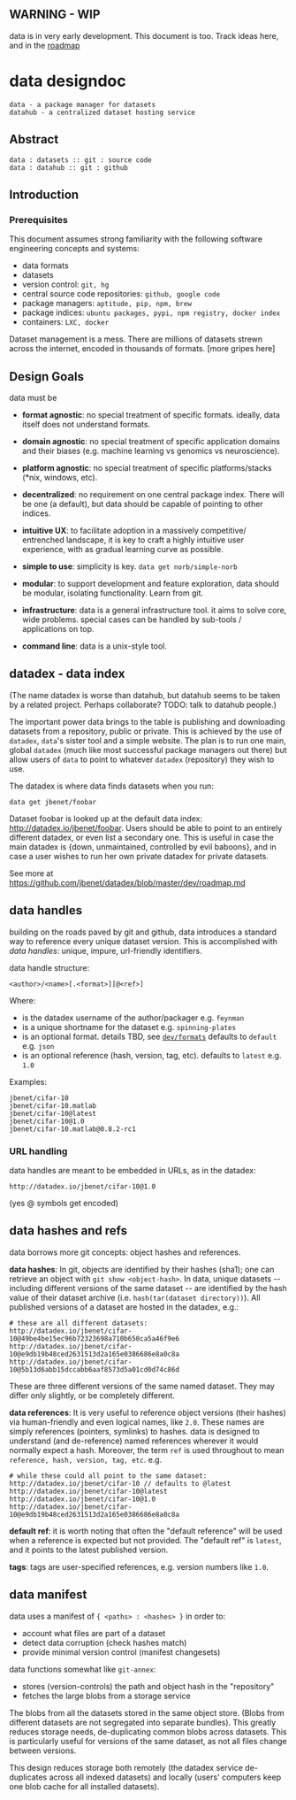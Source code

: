 ## WARNING - WIP

data is in very early development.
This document is too. Track ideas here, and in the [roadmap](roadmap.md)

# data designdoc

    data - a package manager for datasets
    datahub - a centralized dataset hosting service

## Abstract

    data : datasets :: git : source code
    data : datahub :: git : github


## Introduction

### Prerequisites

This document assumes strong familiarity with the following software
engineering concepts and systems:

- data formats
- datasets
- version control: `git, hg`
- central source code repositories: `github, google code`
- package managers: `aptitude, pip, npm, brew`
- package indices: `ubuntu packages, pypi, npm registry, docker index`
- containers: `LXC, docker`

Dataset management is a mess. There are millions of datasets strewn across the
internet, encoded in thousands of formats. [more gripes here]


## Design Goals

data must be

- **format agnostic**: no special treatment of specific formats. ideally, data
  itself does not understand formats.
- **domain agnostic**: no special treatment of specific application domains
  and
  their biases (e.g. machine learning vs genomics vs neuroscience).
- **platform agnostic**: no special treatment of specific platforms/stacks
  (*nix, windows, etc).


- **decentralized**: no requirement on one central package index. There will
  be one (a default), but data should be capable of pointing to other indices.
- **intuitive UX**: to facilitate adoption in a massively competitive/
  entrenched landscape, it is key to craft a highly intuitive user experience,
  with as gradual learning curve as possible.
- **simple to use**: simplicity is key. `data get norb/simple-norb`

- **modular**: to support development and feature exploration, data should be
  modular, isolating functionality. Learn from git.
- **infrastructure**: data is a general infrastructure tool. it aims to solve
  core, wide problems. special cases can be handled by sub-tools /
  applications on top.
- **command line**: data is a unix-style tool.


## datadex - data index

(The name datadex is worse than datahub, but datahub seems to be taken by
a related project. Perhaps collaborate? TODO: talk to datahub people.)

The important power data brings to the table is publishing and downloading
datasets from a repository, public or private. This is achieved by the use
of `datadex`, `data`'s sister tool and a simple website. The plan is to run
one main, global `datadex` (much like most successful package managers out
there) but allow users of `data` to point to whatever `datadex` (repository)
they wish to use.

The datadex is where data finds datasets when you run:

    data get jbenet/foobar

Dataset foobar is looked up at the default data index:
http://datadex.io/jbenet/foobar. Users should be able to point to an
entirely different datadex, or even list a secondary one. This is useful in
case the main datadex is {down, unmaintained, controlled by evil baboons},
and in case a user wishes to run her own private datadex for private datasets.

See more at https://github.com/jbenet/datadex/blob/master/dev/roadmap.md


## data handles

building on the roads paved by git and github, data introduces a standard way
to reference every unique dataset version. This is accomplished with
*data handles*: unique, impure, url-friendly identifiers.

data handle structure:

    <author>/<name>[.<format>][@<ref>]

Where:

- <author> is the datadex username of the author/packager e.g. `feynman`
- <name> is a unique shortname for the dataset e.g. `spinning-plates`
- <format> is an optional format. details TBD, see [`dev/formats`](formats.md)
  defaults to `default` e.g. `json`
- <ref> is an optional reference (hash, version, tag, etc).
  defaults to `latest` e.g. `1.0`

Examples:

    jbenet/cifar-10
    jbenet/cifar-10.matlab
    jbenet/cifar-10@latest
    jbenet/cifar-10@1.0
    jbenet/cifar-10.matlab@0.8.2-rc1

### URL handling

data handles are meant to be embedded in URLs, as in the datadex:

    http://datadex.io/jbenet/cifar-10@1.0

(yes @ symbols get encoded)


## data hashes and refs

data borrows more git concepts: object hashes and references.

**data hashes**: In git, objects are identified by their hashes (sha1); one can
retrieve an object with `git show <object-hash>`. In data, unique datasets --
including different versions of the same dataset -- are identified by the hash
value of their dataset archive (i.e. `hash(tar(dataset directory))`). All
published versions of a dataset are hosted in the datadex, e.g.:

    # these are all different datasets:
    http://datadex.io/jbenet/cifar-10@49be4be15ec96b72323698a710b650ca5a46f9e6
    http://datadex.io/jbenet/cifar-10@e9db19b48ced2631513d2a165e0386686e8a0c8a
    http://datadex.io/jbenet/cifar-10@5b13d6abb15dccabb6aaf8573d5a01cd0d74c86d

These are three different versions of the same named dataset. They may differ
only slightly, or be completely different.

**data references**: It is very useful to reference object versions (their
hashes) via human-friendly and even logical names, like `2.0`. These names are
simply references (pointers, symlinks) to hashes. data is designed to
understand (and de-reference) named references wherever it would normally
expect a hash. Moreover, the term `ref` is used throughout to mean `reference,
hash, version, tag, etc`. e.g.

    # while these could all point to the same dataset:
    http://datadex.io/jbenet/cifar-10 // defaults to @latest
    http://datadex.io/jbenet/cifar-10@latest
    http://datadex.io/jbenet/cifar-10@1.0
    http://datadex.io/jbenet/cifar-10@e9db19b48ced2631513d2a165e0386686e8a0c8a


**default ref**: it is worth noting that often the "default reference" will be
used when a reference is expected but not provided. The "default ref" is
`latest`, and it points to the latest published version.

**tags**: tags are user-specified references, e.g. version numbers like `1.0`.

## data manifest

data uses a manifest of `{ <paths> : <hashes> }` in order to:

- account what files are part of a dataset
- detect data corruption (check hashes match)
- provide minimal version control (manifest changesets)

data functions somewhat like `git-annex`:

- stores (version-controls) the path and object hash in the "repository"
- fetches the large blobs from a storage service

The blobs from all the datasets stored in the same object store. (Blobs from
different datasets are not segregated into separate bundles). This greatly
reduces storage needs, de-duplicating common blobs across datasets. This is
particularly useful for versions of the same dataset, as not all files change
between versions.

This design reduces storage both remotely (the datadex service de-duplicates
across all indexed datasets) and locally (users' computers keep one blob cache
for all installed datasets).
